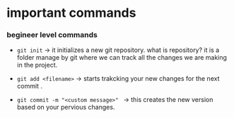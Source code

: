 # important commands

### begineer level commands

- `git init` -> it initializes a new git repository. 
                what is repository?
                it is a folder manage by git where we can track all the
                changes we are making in the project.


- `git add <filename>` -> starts trakcking your new changes for the next commit  .

- `git commit -m "<custom message>" ` -> this creates the new version based on your pervious changes.
   
